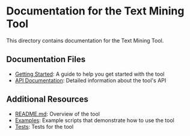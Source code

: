 # Documentation for the Text Mining Tool

This directory contains documentation for the Text Mining Tool.

## Documentation Files

- [Getting Started](getting_started.md): A guide to help you get started with the tool
- [API Documentation](api.md): Detailed information about the tool's API

## Additional Resources

- [README.md](../README.md): Overview of the tool
- [Examples](../examples): Example scripts that demonstrate how to use the tool
- [Tests](../tests): Tests for the tool 
